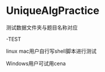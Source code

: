 UniqueAlgPractice
=================

测试数据文件夹与题目名称对应

-TEST

linux mac用户自行写shell脚本进行测试

Windows用户可试用cena
